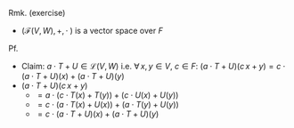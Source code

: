 
Rmk. (exercise)
- $(\mathcal{F}(V,\,W),\,+,\,\cdot\;)$ is a vector space over $F$

Pf.
- Claim:  $a\cdot T+U\in\mathcal{L}(V,\,W)$ 
          i.e. $\forall\,x,\,y\in V$, $c\in F$: 
               $(a\cdot T+U)(c\,x+y)=c\cdot (a\cdot T+U)(x)+(a\cdot T+U)(y)$
- $(a\cdot T+U)(c\,x+y)$
	- $=a\cdot(c\cdot T(x)+T(y))+(c\cdot U(x)+ U(y))$
	- $=c\cdot(a\cdot T(x)+U(x))+(a\cdot T(y)+ U(y))$
	- $=c\cdot (a\cdot T+U)(x)+(a\cdot T+U)(y)$